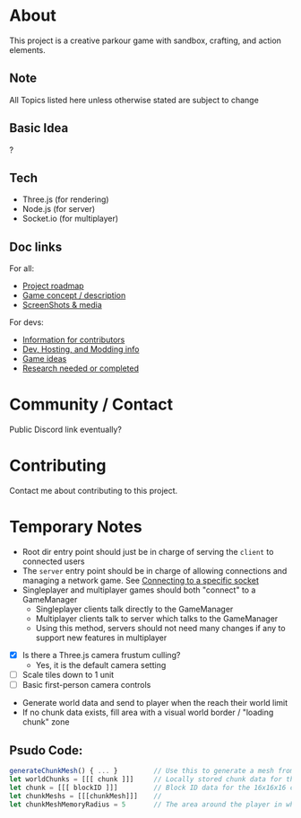 # About
This project is a creative parkour game with sandbox, crafting, and action elements.

## Note
All Topics listed here unless otherwise stated are subject to change

## Basic Idea
?

## Tech
- Three.js (for rendering)
- Node.js (for server)
- Socket.io (for multiplayer)

## Doc links
For all:
- [Project roadmap](docs/md/Roadmap.md)
- [Game concept / description](docs/md/Concept.md)
- [ScreenShots & media](social/)

For devs:
- [Information for contributors](docs/md/Contribution.md)
- [Dev, Hosting, and Modding info](docs/md/Setup.md)
- [Game ideas](docs/md/Ideas.md)
- [Research needed or completed](docs/md/Research.md)

# Community / Contact
Public Discord link eventually?

# Contributing
Contact me about contributing to this project.



# Temporary Notes
- Root dir entry point should just be in charge of serving the `client` to connected users
- The `server` entry point should be in charge of allowing connections and managing a network game. See [Connecting to a specific socket](https://stackoverflow.com/questions/52138337/socket-io-makes-multiple-connections-when-the-page-is-refreshed-node-js)
- Singleplayer and multiplayer games should both "connect" to a GameManager
    - Singleplayer clients talk directly to the GameManager
    - Multiplayer clients talk to server which talks to the GameManager
    - Using this method, servers should not need many changes if any to support new features in multiplayer

- [X] Is there a Three.js camera frustum culling?
    - Yes, it is the default camera setting
- [ ] Scale tiles down to 1 unit
- [ ] Basic first-person camera controls

- Generate world data and send to player when the reach their world limit
- If no chunk data exists, fill area with a visual world border / "loading chunk" zone

## Psudo Code:
```js
generateChunkMesh() { ... }         // Use this to generate a mesh from chunk data
let worldChunks = [[[ chunk ]]]     // Locally stored chunk data for the whole world
let chunk = [[[ blockID ]]]         // Block ID data for the 16x16x16 chunk
let chunkMeshs = [[[chunkMesh]]]    // 
let chunkMeshMemoryRadius = 5       // The area around the player in which chunk mesh's will be stored / rendered
```